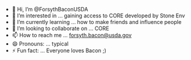 - 👋 Hi, I’m @ForsythBaconUSDA
- 👀 I’m interested in ... gaining access to CORE developed by Stone Env
- 🌱 I’m currently learning ... how to make friends and influence people
- 💞️ I’m looking to collaborate on ... CORE
- 📫 How to reach me ... forsyth.bacon@usda.gov
- 😄 Pronouns: ... typical
- ⚡ Fun fact: ... Everyone loves Bacon ;)

<!---
ForsythBaconUSDA/ForsythBaconUSDA is a ✨ special ✨ repository because its `README.md` (this file) appears on your GitHub profile.
You can click the Preview link to take a look at your changes.
--->
